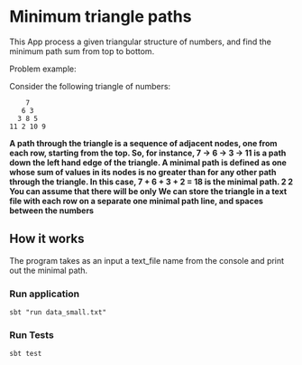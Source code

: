 # Minimum triangle paths
This App process a given triangular structure of numbers, and find the minimum path sum from top to bottom.

Problem example:

Consider the following triangle of numbers:

```
    7
   6 3
  3 8 5
11 2 10 9
```

**A path through the triangle is a sequence of adjacent nodes, one
from each row, starting from the top. So, for instance, 7 → 6 → 3 →
11 is a path down the left hand edge of the triangle.
A minimal path is defined as one whose sum of values in its
nodes is no greater than for any other path through the triangle.
In this case, 7 + 6 + 3 + 2 = 18 is the minimal path. 2 2 You can assume that there will be only
We can store the triangle in a text file with each row on a separate one minimal path
line, and spaces between the numbers**

## How it works
The program takes as an input a text_file name from the console and print out the minimal path.

### Run application
`sbt "run data_small.txt"`

### Run Tests
`sbt test`